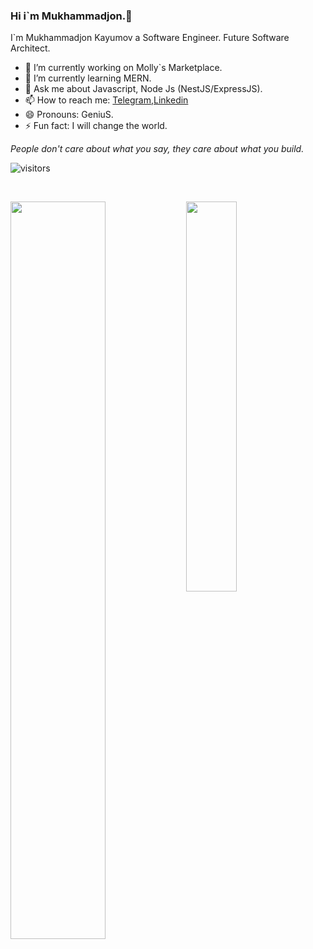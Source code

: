 ### Hi i`m Mukhammadjon.👋
I`m Mukhammadjon Kayumov  a Software Engineer. Future Software Architect.

  - 🔭 I’m currently working on Molly`s Marketplace.
  - 🌱 I’m currently learning MERN.
  - 💬 Ask me about Javascript, Node Js (NestJS/ExpressJS).
  - 📫 How to reach me: [Telegram](https://t.me/mukhammadjon571),[Linkedin](https://www.linkedin.com/in/mukhammadjon-kayumov-a59039202)
  - 😄 Pronouns: GeniuS.
  - ⚡ Fun fact: I will change the world.

*People don't care about what you say, they care about what you build.*

 ![visitors](https://visitor-badge.glitch.me/badge?page_id=page.id&left_color=black&right_color=blue)
 
 
  <br/>
  <div display="flex">
  <p>
     <img width="55%" align="top" src="https://github-readme-stats.vercel.app/api?username=Mukhammadjon571&show_icons=true&hide_border=true&&count_private=true&include_all_commits=true&theme=gotham" />
    <img width="40%" align="top" src="https://github-readme-stats.vercel.app/api/top-langs/?username=Mukhammadjon571&exclude_repo=KNN-Image-Classification&show_icons=true&hide_border=true&layout=compact&langs_count=8&theme=gotham"/>
  </p>
</div>


